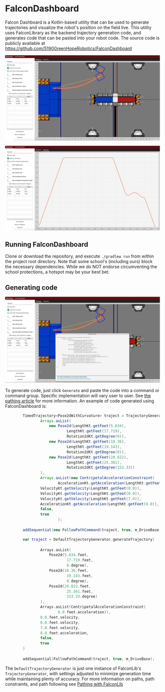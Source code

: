 # FalconDashboard

Falcon Dashboard is a Kotlin-based utility that can be used to generate
trajectories and visualize the robot's position on the field live. This
utility uses FalconLibrary as the backend trajectory generation code,
and generates code that can be pasted into your robot code. The source
code is publicly available at https://github.com/5190GreenHopeRobotics/FalconDashboard

![](images/dash1.png)

![](images/dash2.png)

## Running FalconDashboard

Clone or download the repository, and execute
`./gradlew run` from within the project root
directory. Note that some school's (including ours) block
the necessary dependencies. While we do NOT endorse
circumventing the school protections, a hotspot may be your
best bet.

## Generating code

![](images/dash3.png)

To generate code, just click `Generate` and paste the code into
a command or command group. Specific implementation will vary
user to user. See [the pathing article](docs/learn/falconlib/pathing) for more
information. An example of code generated using FalconDashboard is:

```java
        TimedTrajectory<Pose2dWithCurvature> traject = TrajectoryGeneratorKt.getDefaultTrajectoryGenerator().generateTrajectory(
                Arrays.asList(
                    new Pose2d(LengthKt.getFeet(5.634),
                            LengthKt.getFeet(17.719),
                            Rotation2dKt.getDegree(0)),
                    new Pose2d(LengthKt.getFeet(18.36),
                            LengthKt.getFeet(19.143),
                            Rotation2dKt.getDegree(0)),
                    new Pose2d(LengthKt.getFeet(20.822),
                            LengthKt.getFeet(25.301),
                            Rotation2dKt.getDegree(153.33))
                ),
                Arrays.asList(new CentripetalAccelerationConstraint(
                        AccelerationKt.getAcceleration(LengthKt.getFeet(8.0)))),
                VelocityKt.getVelocity(LengthKt.getFeet(0.0)),
                VelocityKt.getVelocity(LengthKt.getFeet(0.0)),
                VelocityKt.getVelocity(LengthKt.getFeet(7.0)),
                AccelerationKt.getAcceleration(LengthKt.getFeet(8.0)),
                false,
                true
                        );

        addSequential(new FollowPathCommand(traject, true, m_DriveBase);
```
```kotlin
        var traject = DefaultTrajectoryGenerator.generateTrajectory(

                Arrays.asList(
                    Pose2d(5.634.feet,
                            17.719.feet,
                            0.degree),
                    Pose2d(18.36.feet,
                            19.143.feet,
                            0.degree),
                    Pose2d(20.822.feet,
                            25.301.feet,
                            153.33.degree)
                ),
                Arrays.asList(CentripetalAccelerationConstraint(
                        8.0.feet.acceleration)),
                0.0.feet.velocity,
                0.0.feet.velocity,
                7.0.feet.velocity,
                8.0.feet.acceleration,
                false,
                true
        )

        addSequential(FollowPathCommand(traject, true, m_DriveBase);

```

The `DefaultTrajectoryGenerator` is just one instance
of FalconLib's `TrajectoryGenerator`, with settings
adjusted to minimize generation time while maintaining
plenty of accuracy. For more information on paths, path constraints, and path following see [Pathing with FalconLib](docs/learn/falconlib/pathing)
